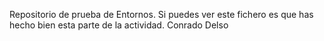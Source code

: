 Repositorio de prueba de Entornos. 
Si puedes ver este fichero es que has hecho bien esta parte de la actividad. Conrado Delso
